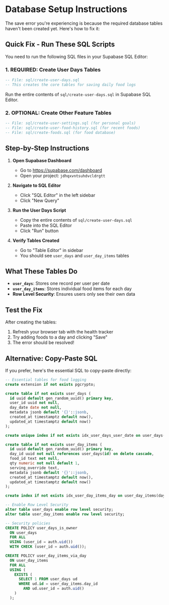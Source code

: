 # Database Setup Instructions

The save error you're experiencing is because the required database tables haven't been created yet. Here's how to fix it:

## Quick Fix - Run These SQL Scripts

You need to run the following SQL files in your Supabase SQL Editor:

### 1. **REQUIRED**: Create User Days Tables

```sql
-- File: sql/create-user-days.sql
-- This creates the core tables for saving daily food logs
```

Run the entire contents of `sql/create-user-days.sql` in Supabase SQL Editor.

### 2. **OPTIONAL**: Create Other Feature Tables

```sql
-- File: sql/create-user-settings.sql (for personal goals)
-- File: sql/create-user-food-history.sql (for recent foods)
-- File: sql/create-foods.sql (for food database)
```

## Step-by-Step Instructions

1. **Open Supabase Dashboard**

   - Go to https://supabase.com/dashboard
   - Open your project: `jdhqxvntsuhdvcldrgtt`

2. **Navigate to SQL Editor**

   - Click "SQL Editor" in the left sidebar
   - Click "New Query"

3. **Run the User Days Script**

   - Copy the entire contents of `sql/create-user-days.sql`
   - Paste into the SQL Editor
   - Click "Run" button

4. **Verify Tables Created**
   - Go to "Table Editor" in sidebar
   - You should see `user_days` and `user_day_items` tables

## What These Tables Do

- **`user_days`**: Stores one record per user per date
- **`user_day_items`**: Stores individual food items for each day
- **Row Level Security**: Ensures users only see their own data

## Test the Fix

After creating the tables:

1. Refresh your browser tab with the health tracker
2. Try adding foods to a day and clicking "Save"
3. The error should be resolved!

## Alternative: Copy-Paste SQL

If you prefer, here's the essential SQL to copy-paste directly:

```sql
-- Essential tables for food logging
create extension if not exists pgcrypto;

create table if not exists user_days (
  id uuid default gen_random_uuid() primary key,
  user_id uuid not null,
  day_date date not null,
  metadata jsonb default '{}'::jsonb,
  created_at timestamptz default now(),
  updated_at timestamptz default now()
);

create unique index if not exists idx_user_days_user_date on user_days(user_id, day_date);

create table if not exists user_day_items (
  id uuid default gen_random_uuid() primary key,
  day_id uuid not null references user_days(id) on delete cascade,
  food_id text not null,
  qty numeric not null default 1,
  serving_override text,
  metadata jsonb default '{}'::jsonb,
  created_at timestamptz default now(),
  updated_at timestamptz default now()
);

create index if not exists idx_user_day_items_day on user_day_items(day_id);

-- Enable Row Level Security
alter table user_days enable row level security;
alter table user_day_items enable row level security;

-- Security policies
CREATE POLICY user_days_is_owner
  ON user_days
  FOR ALL
  USING (user_id = auth.uid())
  WITH CHECK (user_id = auth.uid());

CREATE POLICY user_day_items_via_day
  ON user_day_items
  FOR ALL
  USING (
    EXISTS (
      SELECT 1 FROM user_days ud
      WHERE ud.id = user_day_items.day_id
        AND ud.user_id = auth.uid()
    )
  );
```
